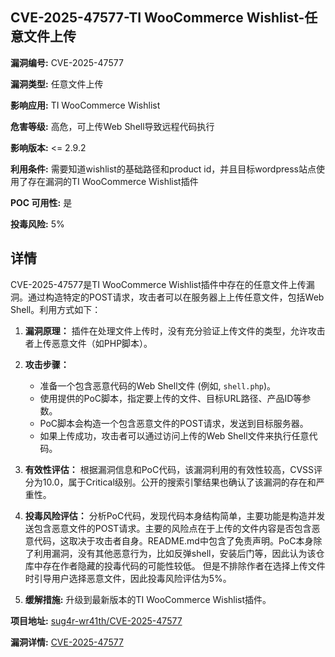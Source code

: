 ## CVE-2025-47577-TI WooCommerce Wishlist-任意文件上传

**漏洞编号:** CVE-2025-47577

**漏洞类型:** 任意文件上传

**影响应用:** TI WooCommerce Wishlist

**危害等级:** 高危，可上传Web Shell导致远程代码执行

**影响版本:** <= 2.9.2

**利用条件:** 需要知道wishlist的基础路径和product id，并且目标wordpress站点使用了存在漏洞的TI WooCommerce Wishlist插件

**POC 可用性:** 是

**投毒风险:** 5%

## 详情

CVE-2025-47577是TI WooCommerce Wishlist插件中存在的任意文件上传漏洞。通过构造特定的POST请求，攻击者可以在服务器上上传任意文件，包括Web Shell。利用方式如下：

1.  **漏洞原理：** 插件在处理文件上传时，没有充分验证上传文件的类型，允许攻击者上传恶意文件（如PHP脚本）。
2.  **攻击步骤：**
    *   准备一个包含恶意代码的Web Shell文件 (例如, `shell.php`)。
    *   使用提供的PoC脚本，指定要上传的文件、目标URL路径、产品ID等参数。
    *   PoC脚本会构造一个包含恶意文件的POST请求，发送到目标服务器。
    *   如果上传成功，攻击者可以通过访问上传的Web Shell文件来执行任意代码。

3.  **有效性评估：** 根据漏洞信息和PoC代码，该漏洞利用的有效性较高，CVSS评分为10.0，属于Critical级别。公开的搜索引擎结果也确认了该漏洞的存在和严重性。
4.  **投毒风险评估：** 分析PoC代码，发现代码本身结构简单，主要功能是构造并发送包含恶意文件的POST请求。主要的风险点在于上传的文件内容是否包含恶意代码，这取决于攻击者自身。README.md中包含了免责声明。PoC本身除了利用漏洞，没有其他恶意行为，比如反弹shell，安装后门等，因此认为该仓库中存在作者隐藏的投毒代码的可能性较低。 但是不排除作者在选择上传文件时引导用户选择恶意文件，因此投毒风险评估为5%。
5. **缓解措施:** 升级到最新版本的TI WooCommerce Wishlist插件。

**项目地址:** [sug4r-wr41th/CVE-2025-47577](https://github.com/sug4r-wr41th/CVE-2025-47577)

**漏洞详情:** [CVE-2025-47577](https://nvd.nist.gov/vuln/detail/CVE-2025-47577)